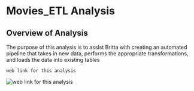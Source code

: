# Movies_ETL Analysis 
## Overview of Analysis
The purpose of this analysis is to assist Britta with   creating an automated pipeline that takes in new data, performs the appropriate transformations, and loads the data into existing tables 



`web link for this analysis`

![`web link for this analysis`](https://github.com/charleside2001/Movies-ETL.git)

 